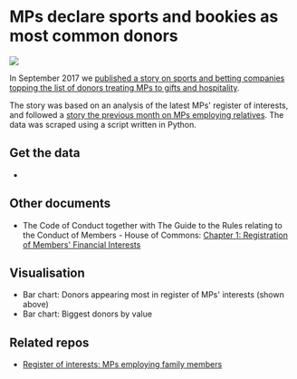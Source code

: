 # MPs declare sports and bookies as most common donors

![](https://ichef.bbci.co.uk/news/624/cpsprodpb/E857/production/_97497495_chart_regint_birmingham-1.png)

In September 2017 we [published a story on sports and betting companies topping the list of donors treating MPs to gifts and hospitality](http://www.bbc.co.uk/news/uk-england-41027964). 

The story was based on an analysis of the latest MPs' register of interests, and followed a [story the previous month on MPs employing relatives](http://www.bbc.co.uk/news/uk-england-40709220). The data was scraped using a script written in Python.

## Get the data

* []()

## Other documents

* The Code of Conduct together with The Guide to the Rules relating to the Conduct of Members - House of Commons: [Chapter 1: Registration of Members' Financial Interests](https://publications.parliament.uk/pa/cm201516/cmcode/1076/107604.htm#a3)

## Visualisation

* Bar chart: Donors appearing most in register of MPs' interests (shown above)
* Bar chart: Biggest donors by value


## Related repos

* [Register of interests: MPs employing family members](https://github.com/BBC-Data-Unit/mps-registers-of-interest)
